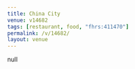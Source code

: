 ```yaml
---
title: China City
venue: v14682
tags: [restaurant, food, "fhrs:411470"]
permalink: /v/14682/
layout: venue
---
```

null